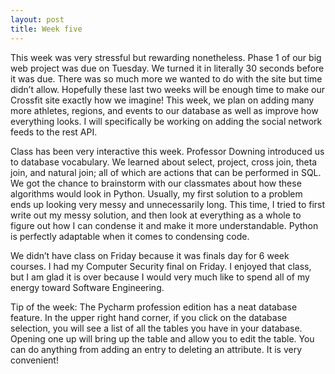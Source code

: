 ```yaml
---
layout: post
title: Week five
---
```


This week was very stressful but rewarding nonetheless. Phase 1 of our big web project was due on Tuesday. We turned it in literally 30 seconds before it was due. There was so much more we wanted to do with the site but time didn’t allow. Hopefully these last two weeks will be enough time to make our Crossfit site exactly how we imagine! This week, we plan on adding many more athletes, regions, and events to our database as well as improve how everything looks. I will specifically be working on adding the social network feeds to the rest API. 

Class has been very interactive this week. Professor Downing introduced us to database vocabulary. We learned about select, project, cross join, theta join, and natural join; all of which are actions that can be performed in SQL. We got the chance to brainstorm with our classmates about how these algorithms would look in Python. Usually, my first solution to a problem ends up looking very messy and unnecessarily long. This time, I tried to first write out my messy solution, and then look at everything as a whole to figure out how I can condense it and make it more understandable. Python is perfectly adaptable when it comes to condensing code. 

We didn’t have class on Friday because it was finals day for 6 week courses. I had my Computer Security final on Friday. I enjoyed that class, but I am glad it is over because I would very much like to spend all of my energy toward Software Engineering.

Tip of the week: The Pycharm profession edition has a neat database feature. In the upper right hand corner, if you click on the database selection, you will see a list of all the tables you have in your database. Opening one up will bring up the table and allow you to edit the table. You can do anything from adding an entry to deleting an attribute. It is very convenient! 
